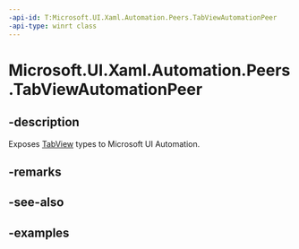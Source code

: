 ```yaml
---
-api-id: T:Microsoft.UI.Xaml.Automation.Peers.TabViewAutomationPeer
-api-type: winrt class
---
```


# Microsoft.UI.Xaml.Automation.Peers.TabViewAutomationPeer

<!--
public class TabViewAutomationPeer : Windows.UI.Xaml.Automation.Peers.FrameworkElementAutomationPeer
-->

## -description

Exposes [TabView](../microsoft.ui.xaml.controls/tabview.md) types to Microsoft UI Automation.

## -remarks

## -see-also

## -examples
